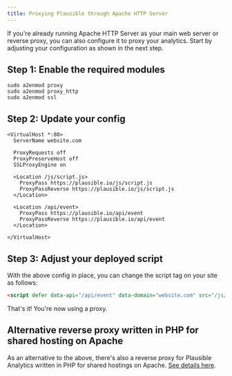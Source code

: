 ```yaml
---
title: Proxying Plausible through Apache HTTP Server
---
```


If you're already running Apache HTTP Server as your main web server or reverse
proxy, you can also configure it to proxy your analytics. Start by adjusting your configuration as shown in the next step.

## Step 1: Enable the required modules

```
sudo a2enmod proxy
sudo a2enmod proxy_http
sudo a2enmod ssl
```

## Step 2: Update your config
```
<VirtualHost *:80>
  ServerName website.com

  ProxyRequests off
  ProxyPreserveHost off
  SSLProxyEngine on

  <Location /js/script.js>
    ProxyPass https://plausible.io/js/script.js
    ProxyPassReverse https://plausible.io/js/script.js
  </Location>

  <Location /api/event>
    ProxyPass https://plausible.io/api/event
    ProxyPassReverse https://plausible.io/api/event
  </Location>

</VirtualHost>
```

## Step 3: Adjust your deployed script

With the above config in place, you can change the script tag on your site as follows:

```html
<script defer data-api="/api/event" data-domain="website.com" src="/js/script.js"></script>
```

That's it! You're now using a proxy.

## Alternative reverse proxy written in PHP for shared hosting on Apache

As an alternative to the above, there's also a reverse proxy for Plausible Analytics written in PHP for shared hostings on Apache. [See details here](https://github.com/Neoflow/ReverseProxy-PlausibleAnalytics).
